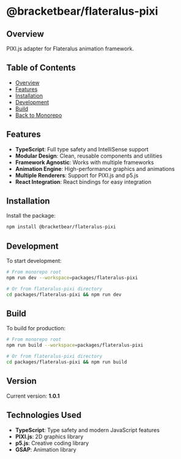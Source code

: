 # @bracketbear/flateralus-pixi

## Overview

PIXI.js adapter for Flateralus animation framework.

## Table of Contents

- [Overview](#overview)
- [Features](#features)
- [Installation](#installation)
- [Development](#development)
- [Build](#build)
- [Back to Monorepo](../../README.md)

## Features

- **TypeScript**: Full type safety and IntelliSense support
- **Modular Design**: Clean, reusable components and utilities
- **Framework Agnostic**: Works with multiple frameworks
- **Animation Engine**: High-performance graphics and animations
- **Multiple Renderers**: Support for PIXI.js and p5.js
- **React Integration**: React bindings for easy integration

## Installation

Install the package:

```bash
npm install @bracketbear/flateralus-pixi
```

## Development

To start development:

```bash
# From monorepo root
npm run dev --workspace=packages/flateralus-pixi

# Or from flateralus-pixi directory
cd packages/flateralus-pixi && npm run dev
```

## Build

To build for production:

```bash
# From monorepo root
npm run build --workspace=packages/flateralus-pixi

# Or from flateralus-pixi directory
cd packages/flateralus-pixi && npm run build
```

## Version

Current version: **1.0.1**

## Technologies Used

- **TypeScript**: Type safety and modern JavaScript features
- **PIXI.js**: 2D graphics library
- **p5.js**: Creative coding library
- **GSAP**: Animation library
